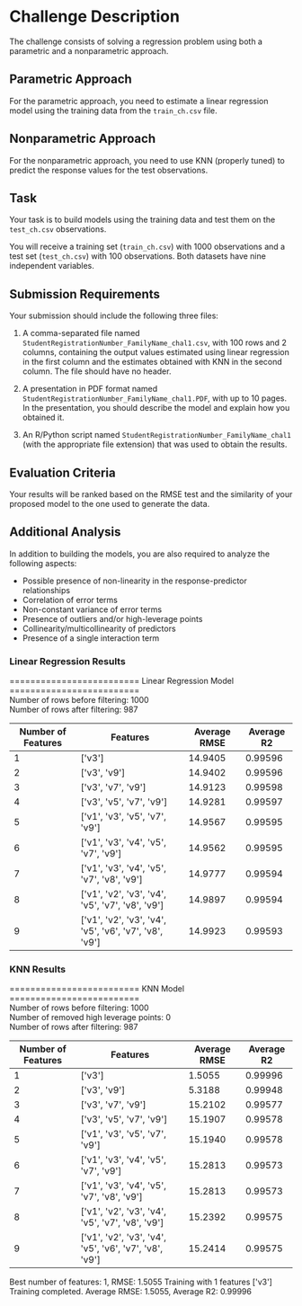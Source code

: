 # Challenge Description

The challenge consists of solving a regression problem using both a parametric and a nonparametric approach. 

## Parametric Approach

For the parametric approach, you need to estimate a linear regression model using the training data from the `train_ch.csv` file. 

## Nonparametric Approach

For the nonparametric approach, you need to use KNN (properly tuned) to predict the response values for the test observations.

## Task

Your task is to build models using the training data and test them on the `test_ch.csv` observations. 

You will receive a training set (`train_ch.csv`) with 1000 observations and a test set (`test_ch.csv`) with 100 observations. Both datasets have nine independent variables.

## Submission Requirements

Your submission should include the following three files:

1. A comma-separated file named `StudentRegistrationNumber_FamilyName_chal1.csv`, with 100 rows and 2 columns, containing the output values estimated using linear regression in the first column and the estimates obtained with KNN in the second column. The file should have no header.

2. A presentation in PDF format named `StudentRegistrationNumber_FamilyName_chal1.PDF`, with up to 10 pages. In the presentation, you should describe the model and explain how you obtained it.

3. An R/Python script named `StudentRegistrationNumber_FamilyName_chal1` (with the appropriate file extension) that was used to obtain the results.

## Evaluation Criteria

Your results will be ranked based on the RMSE test and the similarity of your proposed model to the one used to generate the data.

## Additional Analysis

In addition to building the models, you are also required to analyze the following aspects:

- Possible presence of non-linearity in the response-predictor relationships
- Correlation of error terms
- Non-constant variance of error terms
- Presence of outliers and/or high-leverage points
- Collinearity/multicollinearity of predictors
- Presence of a single interaction term

### Linear Regression Results
========================= Linear Regression Model =========================\
Number of rows before filtering: 1000\
Number of rows after filtering: 987

| Number of Features | Features                      | Average RMSE | Average R2    |
|--------------------|-------------------------------|--------------|---------------|
| 1                  | ['v3']                        | 14.9405      | 0.99596       |
| 2                  | ['v3', 'v9']                  | 14.9402      | 0.99596       |
| 3                  | ['v3', 'v7', 'v9']            | 14.9123      | 0.99598       |
| 4                  | ['v3', 'v5', 'v7', 'v9']      | 14.9281      | 0.99597       |
| 5                  | ['v1', 'v3', 'v5', 'v7', 'v9']| 14.9567      | 0.99595       |
| 6                  | ['v1', 'v3', 'v4', 'v5', 'v7', 'v9'] | 14.9562 | 0.99595 |
| 7                  | ['v1', 'v3', 'v4', 'v5', 'v7', 'v8', 'v9'] | 14.9777 | 0.99594 |
| 8                  | ['v1', 'v2', 'v3', 'v4', 'v5', 'v7', 'v8', 'v9'] | 14.9897 | 0.99594 |
| 9                  | ['v1', 'v2', 'v3', 'v4', 'v5', 'v6', 'v7', 'v8', 'v9'] | 14.9923 | 0.99593 |

### KNN Results
========================= KNN Model =========================\
Number of rows before filtering: 1000\
Number of removed high leverage points: 0\
Number of rows after filtering: 987

| Number of Features | Features                                                | Average RMSE | Average R2 |
|--------------------|---------------------------------------------------------|--------------|------------|
| 1                  | ['v3']                                                  | 1.5055       | 0.99996    |
| 2                  | ['v3', 'v9']                                            | 5.3188       | 0.99948    |
| 3                  | ['v3', 'v7', 'v9']                                      | 15.2102      | 0.99577    |
| 4                  | ['v3', 'v5', 'v7', 'v9']                                | 15.1907      | 0.99578    |
| 5                  | ['v1', 'v3', 'v5', 'v7', 'v9']                          | 15.1940      | 0.99578    |
| 6                  | ['v1', 'v3', 'v4', 'v5', 'v7', 'v9']                    | 15.2813      | 0.99573    |
| 7                  | ['v1', 'v3', 'v4', 'v5', 'v7', 'v8', 'v9']              | 15.2813      | 0.99573    |
| 8                  | ['v1', 'v2', 'v3', 'v4', 'v5', 'v7', 'v8', 'v9']        | 15.2392      | 0.99575    |
| 9                  | ['v1', 'v2', 'v3', 'v4', 'v5', 'v6', 'v7', 'v8', 'v9']  | 15.2414      | 0.99575    |

Best number of features: 1, RMSE: 1.5055
Training with 1 features ['v3']
Training completed. Average RMSE: 1.5055, Average R2: 0.99996